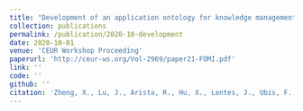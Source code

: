 ```yaml
---
title: "Development of an application ontology for knowledge management to support aircraft assembly system design"
collection: publications
permalink: /publication/2020-10-development
date: 2020-10-01
venue: 'CEUR Workshop Proceeding'
paperurl: 'http://ceur-ws.org/Vol-2969/paper21-FOMI.pdf'
link: ''
code: ''
github: ''
citation: 'Zheng, X., Lu, J., Arista, R., Hu, X., Lentes, J., Ubis, F., Sorvari, J. & Kiritsis, D. (2020). Development of an application ontology for knowledge management to support aircraft assembly system design. CEUR Workshop Proceeding ISSN, 1613, 0073.'
---
```


